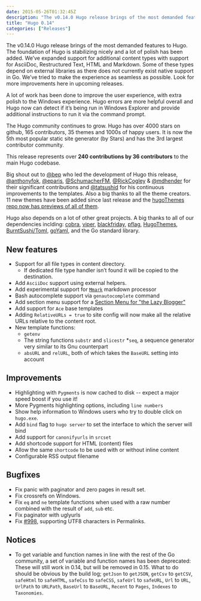 ```yaml
---
date: 2015-05-26T01:32:45Z
description: "The v0.14.0 Hugo release brings of the most demanded features to Hugo. The foundation of Hugo is stabilizing nicely and a lot of polish has been added. We’ve expanded support for additional content types with support for AsciiDoc, Restructured Text, HTML and Markdown."
title: "Hugo 0.14"
categories: ["Releases"]
---
```


The v0.14.0 Hugo release brings of the most demanded features to Hugo. The foundation of Hugo is stabilizing nicely and a lot of polish has been added. We’ve expanded support for additional content types with support for AsciiDoc, Restructured Text, HTML and Markdown. Some of these types depend on external libraries as there does not currently exist native support in Go. We’ve tried to make the experience as seamless as possible. Look for more improvements here in upcoming releases.

A lot of work has been done to improve the user experience, with extra polish to the Windows experience. Hugo errors are more helpful overall and Hugo now can detect if it’s being run in Windows Explorer and provide additional instructions to run it via the command prompt.

The Hugo community continues to grow. Hugo has over 4000 stars on github, 165 contributors, 35 themes and 1000s of happy users. It is now the 5th most popular static site generator (by Stars) and has the 3rd largest contributor community.

This release represents over **240 contributions by 36 contributors** to the main Hugo codebase.

Big shout out to [@bep](https://github.com/bep) who led the development of Hugo this release, [@anthonyfok](https://github.com/anthonyfok), [@eparis](https://github.com/eparis), [@SchumacherFM](https://github.com/SchumacherFM), [@RickCogley](https://github.com/RickCogley) & [@mdhender](https://github.com/mdhender) for their significant contributions and [@tatsushid](https://github.com/tatsushid) for his continuous improvements to the templates. Also a big thanks to all the theme creators. 11 new themes have been added since last release and the [hugoThemes repo now has previews of all of them](https://github.com/spf13/hugoThemes/blob/master/README.md#theme-list).

Hugo also depends on a lot of other great projects. A big thanks to all of our dependencies inclding:
[cobra](https://github.com/spf13/cobra), [viper](https://github.com/spf13/viper), [blackfriday](https://github.com/russross/blackfriday), [pflag](https://github.com/spf13/pflag), [HugoThemes](https://github.com/spf13/hugothemes), [BurntSushi/Toml](github.com/BurntSushi/toml), [goYaml](https://github.com/go-yaml/yaml/tree/v2), and the Go standard library.

## New features
- Support for all file types in content directory.
  - If dedicated file type handler isn’t found it will be copied to the destination.
- Add `AsciiDoc` support using external helpers.
- Add experimental support for [`Mmark`](https://github.com/miekg/mmark) markdown processor
- Bash autocomplete support via `genautocomplete` command
- Add section menu support for a [Section Menu for "the Lazy Blogger"](http://gohugo.io/extras/menus.md#section-menu-for-the-lazy-blogger")
- Add support for `Ace` base templates
- Adding `RelativeURLs = true` to site config will now make all the relative URLs relative to the content root.
- New template functions:
  - `getenv`
  - The string functions `substr` and `slicestr`
    *`seq`, a sequence generator very similar to its Gnu counterpart
  - `absURL` and `relURL`, both of which takes the `BaseURL` setting into account

## Improvements
- Highlighting with `Pygments` is now cached to disk -- expect a major speed boost if you use it!
- More Pygments highlighting options, including `line numbers`
- Show help information to Windows users who try to double click on `hugo.exe`.
- Add `bind` flag to `hugo server` to set the interface to which the server will bind
- Add support for `canonifyurls` in `srcset`
- Add shortcode support for HTML (content) files
- Allow the same `shortcode` to  be used with or without inline content
- Configurable RSS output filename

## Bugfixes
- Fix panic with paginator and zero pages in result set.
- Fix crossrefs on Windows.
- Fix `eq` and `ne` template functions when used with a raw number combined with the result of `add`, `sub` etc.
- Fix paginator with uglyurls
- Fix [#998](https://github.com/spf13/hugo/issues/988), supporting UTF8 characters in Permalinks.

## Notices
- To get variable and function names in line with the rest of the Go community, a set of variable and function names has been deprecated: These will still  work in 0.14, but will be removed in 0.15. What to do should be obvious by  the build log; `getJson` to `getJSON`, `getCsv` to `getCSV`, `safeHtml` to   `safeHTML`, `safeCss` to `safeCSS`, `safeUrl` to `safeURL`, `Url` to `URL`,  `UrlPath` to `URLPath`, `BaseUrl` to `BaseURL`, `Recent` to `Pages`,  `Indexes` to `Taxonomies`.
